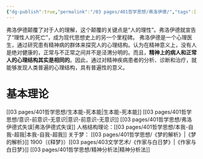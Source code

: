 ```yaml
---
{"dg-publish":true,"permalink":"/03 pages/401哲学思想/弗洛伊德/","tags":["心理学"],"created":"2024-11-30T20:53:05.572+08:00","updated":"2025-03-04T13:32:06.874+08:00"}
---
```



弗洛伊德颠覆了对于人的理解，这个颠覆的关键点是“人的理性”。弗洛伊德就宣告了“理性人的死亡”，成为现代思想史上的另一个里程碑。
弗洛伊德是一个心理医生，通过研究患有精神病的群体来探究人的心理结构。认为在精神意义上，没有人是绝对健康的，正常与不正常之间并不是泾渭分明的。而且，**精神上的病人和正常人的心理结构其实是相同的**。因此，通过对精神疾病患者的分析、诊断和治疗，就能够发现人类普遍的心理结构，具有普遍性的意义。
# 基本理论
[[03 pages/401哲学思想/生本能-死本能\|生本能-死本能]]
[[03 pages/401哲学思想/意识-前意识-无意识\|意识-前意识-无意识]]
[[03 pages/401哲学思想/弗洛伊德式失误\|弗洛伊德式失误]]
人格结构理论：[[03 pages/401哲学思想/本我-自我-超我\|本我-自我-超我]]
关于梦： [[03 pages/401哲学思想/《梦的解析》\|《梦的解析》]] 1900（《释梦》）[[03 pages/403文学艺术/《作家与白日梦》\|《作家与白日梦》]]
[[03 pages/401哲学思想/精神分析法\|精神分析法]]
